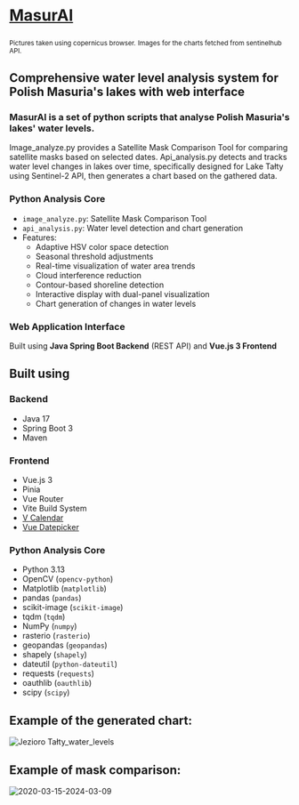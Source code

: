 # <ins>MasurAI</ins>
<sub>Pictures taken using copernicus browser.</sub>
<sub>Images for the charts fetched from sentinelhub API.</sub>

## Comprehensive water level analysis system for Polish Masuria's lakes with web interface
### MasurAI is a set of python scripts that analyse Polish Masuria's lakes' water levels.
Image_analyze.py provides a Satellite Mask Comparison Tool for comparing satellite masks based on selected dates.
Api_analysis.py detects and tracks water level changes in lakes over time, specifically designed for Lake Tałty using Sentinel-2 API, then generates a chart based on the gathered data.

### Python Analysis Core
- `image_analyze.py`: Satellite Mask Comparison Tool
- `api_analysis.py`: Water level detection and chart generation
- Features:
  - Adaptive HSV color space detection
  - Seasonal threshold adjustments
  - Real-time visualization of water area trends
  - Cloud interference reduction
  - Contour-based shoreline detection
  - Interactive display with dual-panel visualization
  - Chart generation of changes in water levels

### Web Application Interface
Built using **Java Spring Boot Backend** (REST API) and **Vue.js 3 Frontend**

## Built using

### Backend
- Java 17
- Spring Boot 3
- Maven

### Frontend
- Vue.js 3
- Pinia
- Vue Router
- Vite Build System
- [V Calendar](https://vcalendar.io/)
- [Vue Datepicker](https://vue3datepicker.com/)

### Python Analysis Core
- Python 3.13
- OpenCV (`opencv-python`)
- Matplotlib (`matplotlib`)
- pandas (`pandas`)
- scikit-image (`scikit-image`)
- tqdm (`tqdm`)
- NumPy (`numpy`)
- rasterio (`rasterio`)
- geopandas (`geopandas`)
- shapely (`shapely`)
- dateutil (`python-dateutil`)
- requests (`requests`)
- oauthlib (`oauthlib`)
- scipy (`scipy`)

## Example of the generated chart:
![Jezioro Tałty_water_levels](https://github.com/user-attachments/assets/3c724142-c67a-4dbf-82af-faae0c901de2)

## Example of mask comparison:
![2020-03-15-2024-03-09](https://github.com/user-attachments/assets/4613a08a-84cb-4bf8-9597-58780280f3da)

